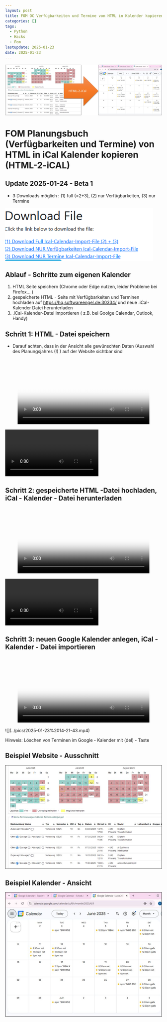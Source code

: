 ```yaml
---
layout: post
title: FOM OC Verfügbarkeiten und Termine von HTML in Kalender kopieren
categories: []
tags:
  - Python
  - Hacks
  - Fom
lastupdate: 2025-01-23
date: 2025-01-23
---
```

![](../pics/2025-01-23-fom-html-cal_image_1.jpeg)
# FOM Planungsbuch (Verfügbarkeiten und Termine) von HTML in iCal Kalender kopieren (HTML-2-iCAL)

## Update 2025-01-24 - Beta 1 

-  3 Downloads möglich : (1) full (=2+3), (2) nur Verfügbarkeiten, (3) nur Termine

![](../pics/2025-01-23-fom-html-cal_image_2.png)




## Ablauf - Schritte zum eigenen Kalender 

1.  HTML Seite speichern (Chrome oder Edge nutzen, leider Probleme bei Firefox... )
2. gespeicherte HTML - Seite mit Verfügbarkeiten und Terminen hochladen auf  <https://hq.softwareengel.de:30334/>    und neue .iCal-Kalender Datei herunterladen 
3.  .iCal-Kalender-Datei  importieren ( z.B. bei Goolge Calendar, Outlook, Handy)






## Schritt 1: HTML - Datei speichern 
- Darauf achten, dass in der Ansicht alle gewünschten Daten (Auswahl des Planungsjahres (!) ) auf der Website sichtbar sind 

<figure class="video_container">
  <video width="100%"  controls="true" allowfullscreen="true" autoplay poster="/pics/2025-01-23%2014-17-13.mp4">
    <source src="/pics/2025-01-23%2014-17-13.mp4" type="video/mp4">
  </video>
</figure>

![](../pics/2025-01-23-fom-html-cal_video_1.mp4)


## Schritt 2: gespeicherte HTML -Datei hochladen, iCal - Kalender - Datei herunterladen 

<figure class="video_container">
  <video width="100%"  controls="true" allowfullscreen="true" autoplay poster="/pics/2025-01-23%2014-18-01.mp4">
    <source src="/pics/2025-01-23%2014-18-01.mp4">
  </video>
</figure>

![](../pics/2025-01-23-fom-html-cal_video_2.mp4)

## Schritt 3: neuen Google Kalender anlegen, iCal -Kalender - Datei importieren 
<figure class="video_container">
  <video width="100%"  controls="true" allowfullscreen="true" autoplay poster="/pics/2025-01-23%2014-21-43.mp4">
    <source src="/pics/2025-01-23%2014-21-43.mp4" type="video/mp4">
  </video>
</figure>
![](../pics/2025-01-23%2014-21-43.mp4)


Hinweis:  Löschen von Terminen im Google - Kalender mit (del) - Taste  


## Beispiel Website - Ausschnitt

![](../pics/2025-01-23-fom-html-cal_image_3.jpeg)

## Beispiel Kalender - Ansicht 
![](../pics/2025-01-23-fom-html-cal_image_4.jpeg)

